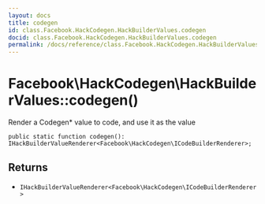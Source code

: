 ```yaml
---
layout: docs
title: codegen
id: class.Facebook.HackCodegen.HackBuilderValues.codegen
docid: class.Facebook.HackCodegen.HackBuilderValues.codegen
permalink: /docs/reference/class.Facebook.HackCodegen.HackBuilderValues.codegen.md
---
```

# Facebook\\HackCodegen\\HackBuilderValues::codegen()




Render a Codegen* value to code, and use it as the value




``` Hack
public static function codegen(): IHackBuilderValueRenderer<Facebook\HackCodegen\ICodeBuilderRenderer>;
```




## Returns




+ ` IHackBuilderValueRenderer<Facebook\HackCodegen\ICodeBuilderRenderer> `
